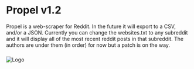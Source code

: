 
# Propel v1.2

Propel is a web-scraper for Reddit. In the future it will export to a CSV, and/or a JSON. Currently you can change the websites.txt to any subreddit and it will display all of the most recent reddit posts in that subreddit. The authors are under them (in order) for now but a patch is on the way.

###


![Logo](https://wiki.kerbalspaceprogram.com/images/thumb/1/1f/Big1.png/239px-Big1.png)

